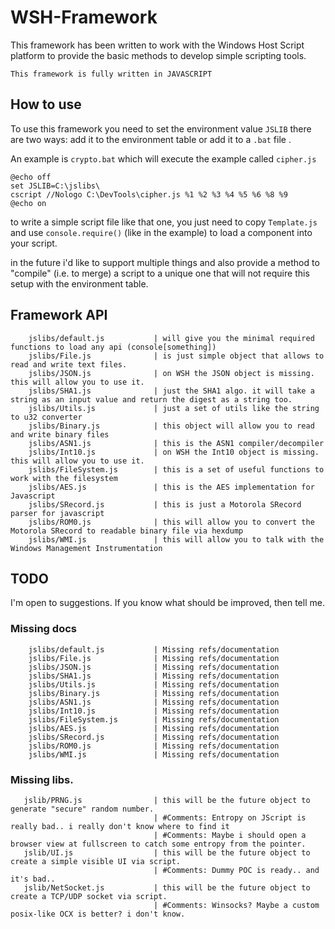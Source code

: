 # WSH-Framework
This framework has been written to work with the Windows Host Script platform to provide the basic methods to develop simple scripting tools.

`This framework is fully written in JAVASCRIPT`

## How to use
To use this framework you need to set the environment value `JSLIB`
there are two ways: add it to the environment table or add it to a `.bat` file .

An example is `crypto.bat` which will execute the example called `cipher.js`
```
@echo off
set JSLIB=C:\jslibs\
cscript //Nologo C:\DevTools\cipher.js %1 %2 %3 %4 %5 %6 %8 %9
@echo on
```

to write a simple script file like that one, you just need to copy `Template.js` and use `console.require()` (like in the example) to load a component into your script.

in the future i'd like to support multiple things and also provide a method to "compile" (i.e. to merge) a script to a unique one that will not require this setup with the environment table.

## Framework API

```
    jslibs/default.js           | will give you the minimal required functions to load any api (console[something])
    jslibs/File.js              | is just simple object that allows to read and write text files.
    jslibs/JSON.js              | on WSH the JSON object is missing. this will allow you to use it.
    jslibs/SHA1.js              | just the SHA1 algo. it will take a string as an input value and return the digest as a string too.
    jslibs/Utils.js             | just a set of utils like the string to u32 converter
    jslibs/Binary.js            | this object will allow you to read and write binary files 
    jslibs/ASN1.js              | this is the ASN1 compiler/decompiler
    jslibs/Int10.js             | on WSH the Int10 object is missing. this will allow you to use it.
    jslibs/FileSystem.js        | this is a set of useful functions to work with the filesystem
    jslibs/AES.js               | this is the AES implementation for Javascript
    jslibs/SRecord.js           | this is just a Motorola SRecord parser for javascript
    jslibs/ROM0.js              | this will allow you to convert the Motorola SRecord to readable binary file via hexdump
    jslibs/WMI.js               | this will allow you to talk with the Windows Management Instrumentation
```

## TODO

I'm open to suggestions. If you know what should be improved, then tell me.

### Missing docs

```
    jslibs/default.js           | Missing refs/documentation
    jslibs/File.js              | Missing refs/documentation
    jslibs/JSON.js              | Missing refs/documentation
    jslibs/SHA1.js              | Missing refs/documentation
    jslibs/Utils.js             | Missing refs/documentation
    jslibs/Binary.js            | Missing refs/documentation
    jslibs/ASN1.js              | Missing refs/documentation
    jslibs/Int10.js             | Missing refs/documentation
    jslibs/FileSystem.js        | Missing refs/documentation
    jslibs/AES.js               | Missing refs/documentation
    jslibs/SRecord.js           | Missing refs/documentation
    jslibs/ROM0.js              | Missing refs/documentation
    jslibs/WMI.js               | Missing refs/documentation
```

### Missing libs.

``` 
   jslib/PRNG.js                | this will be the future object to generate "secure" random number.
                                | #Comments: Entropy on JScript is really bad.. i really don't know where to find it
                                | #Comments: Maybe i should open a browser view at fullscreen to catch some entropy from the pointer.
   jslib/UI.js                  | this will be the future object to create a simple visible UI via script. 
                                | #Comments: Dummy POC is ready.. and it's bad..
   jslib/NetSocket.js           | this will be the future object to create a TCP/UDP socket via script. 
                                | #Comments: Winsocks? Maybe a custom posix-like OCX is better? i don't know.
```